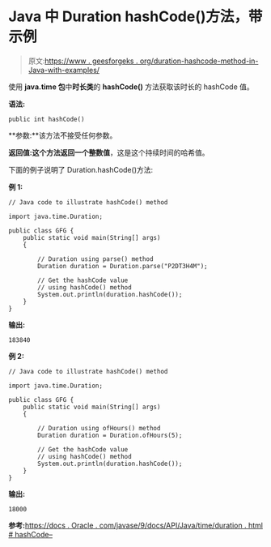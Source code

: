 # Java 中 Duration hashCode()方法，带示例

> 原文:[https://www . geesforgeks . org/duration-hashcode-method-in-Java-with-examples/](https://www.geeksforgeeks.org/duration-hashcode-method-in-java-with-examples/)

使用 **java.time 包**中**时长类**的 **hashCode()** 方法获取该时长的 hashCode 值。

**语法:**

```
public int hashCode()

```

**参数:**该方法不接受任何参数。

**返回值:**这个方法返回一个**整数值**，这是这个持续时间的哈希值。

下面的例子说明了 Duration.hashCode()方法:

**例 1:**

```
// Java code to illustrate hashCode() method

import java.time.Duration;

public class GFG {
    public static void main(String[] args)
    {

        // Duration using parse() method
        Duration duration = Duration.parse("P2DT3H4M");

        // Get the hashCode value
        // using hashCode() method
        System.out.println(duration.hashCode());
    }
}
```

**输出:**

```
183840

```

**例 2:**

```
// Java code to illustrate hashCode() method

import java.time.Duration;

public class GFG {
    public static void main(String[] args)
    {

        // Duration using ofHours() method
        Duration duration = Duration.ofHours(5);

        // Get the hashCode value
        // using hashCode() method
        System.out.println(duration.hashCode());
    }
}
```

**输出:**

```
18000

```

**参考:**[https://docs . Oracle . com/javase/9/docs/API/Java/time/duration . html # hashCode–](https://docs.oracle.com/javase/9/docs/api/java/time/Duration.html#hashCode--)